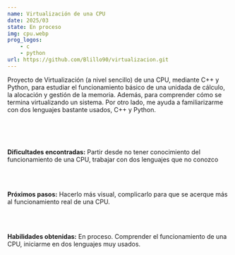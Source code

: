 ```yaml
---
name: Virtualización de una CPU
date: 2025/03
state: En proceso 
img: cpu.webp
prog_logos: 
    - c
    - python
url: https://github.com/Blillo90/virtualizacion.git
---
```


Proyecto de Virtualización (a nivel sencillo) de una CPU, mediante C++ y Python, para estudiar el funcionamiento básico de una unidada de cálculo, la alocación y gestión de la memoria. Además, para comprender cómo se termina virtualizando un sistema. Por otro lado, me ayuda a familiarizarme con dos lenguajes bastante usados, C++ y Python.

<br />
<br />
<br />


**Dificultades encontradas:** Partir desde no tener conocimiento del funcionamiento de una CPU, trabajar con dos lenguajes que no conozco

<br />
<br />

**Próximos pasos:** Hacerlo más visual, complicarlo para que se acerque más al funcionamiento real de una CPU.

<br />
<br />

**Habilidades obtenidas:** En proceso. Comprender el funcionamiento de una CPU, iniciarme en dos lenguajes muy usados.